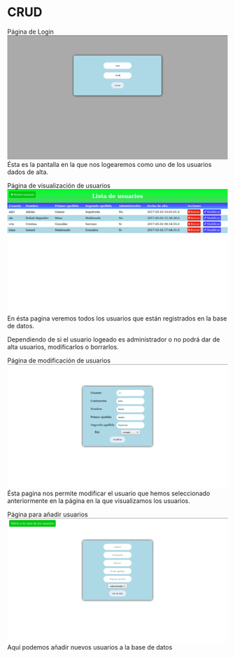 # CRUD

Página de Login
<img src="img/login.png"/>
Ésta es la pantalla en la que nos logearemos como uno de los usuarios dados de alta.

Página de visualización de usuarios
<img src="img/pag_prin.png"/>
En ésta pagina veremos todos los usuarios que están registrados en la base de datos.

Dependiendo de si el usuario logeado es administrador o no podrá dar de alta usuarios, modificarlos o borrarlos.

Página de modificación de usuarios
<img src="img/pag_mod.png"/>
Ésta pagina nos permite modificar el usuario que hemos seleccionado anteriormente en la página en la que visualizamos los usuarios.

Página para añadir usuarios
<img src="img/alta.png"/>
Aquí podemos añadir nuevos usuarios a la base de datos
